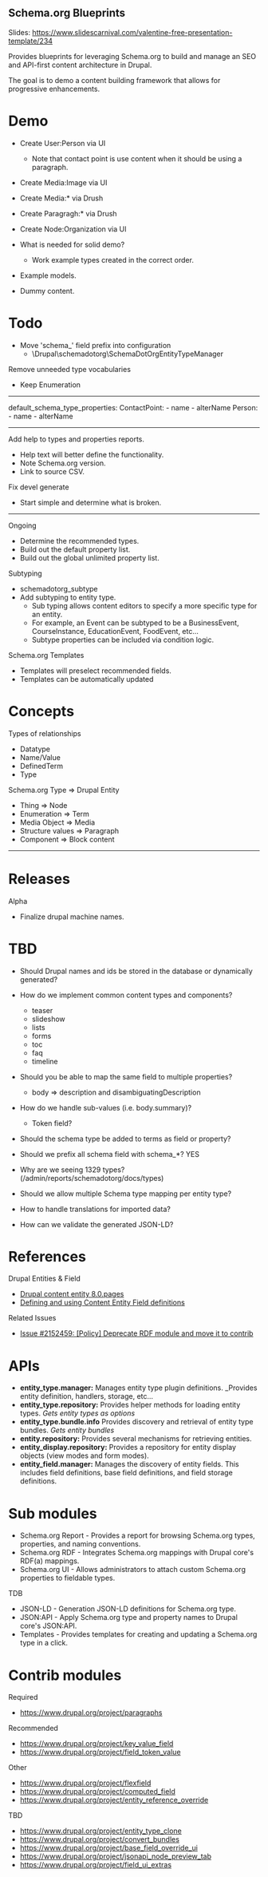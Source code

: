 Schema.org Blueprints
---------------------
Slides: https://www.slidescarnival.com/valentine-free-presentation-template/234

Provides blueprints for leveraging Schema.org to build and manage an SEO and API-first content architecture in Drupal.

The goal is to demo a content building framework that allows for progressive enhancements.

# Demo
- Create User:Person via UI
  - Note that contact point is use content when it should be using a paragraph.
- Create Media:Image via UI
- Create Media:* via Drush
- Create Paragragh:* via Drush
- Create Node:Organization via UI

- What is needed for solid demo?
  - Work example types created in the correct order.
- Example models.
- Dummy content.

# Todo

- Move 'schema_' field prefix into configuration
  - \Drupal\schemadotorg\SchemaDotOrgEntityTypeManager

Remove unneeded type vocabularies
- Keep Enumeration

-------------------


default_schema_type_properties:
  ContactPoint:
    - name
    - alterName
  Person:
    - name
    - alterName

-------------------

Add help to types and properties reports.
- Help text will better define the functionality.
- Note Schema.org version.
- Link to source CSV.

Fix devel generate
- Start simple and determine what is broken.

--------------------------------------------------------------------------------

Ongoing
- Determine the recommended types.
- Build out the default property list.
- Build out the global unlimited property list.

Subtyping
- schemadotorg_subtype
- Add subtyping to entity type.
  - Sub typing allows content editors to specify a more specific type for an entity.
  - For example, an Event can be subtyped to be a BusinessEvent, CourseInstance, EducationEvent, FoodEvent, etc...
  - Subtype properties can be included via condition logic.

Schema.org Templates
  - Templates will preselect recommended fields.
  - Templates can be automatically updated

# Concepts

Types of relationships
- Datatype
- Name/Value
- DefinedTerm
- Type

Schema.org Type => Drupal Entity

- Thing => Node
- Enumeration => Term
- Media Object => Media
- Structure values => Paragraph
- Component => Block content

--------------------------------------------------------------------------------

# Releases

Alpha
- Finalize drupal machine names.


# TBD

- Should Drupal names and ids be stored in the database or dynamically generated?

- How do we implement common content types and components?
  - teaser
  - slideshow
  - lists
  - forms
  - toc
  - faq
  - timeline

- Should you be able to map the same field to multiple properties?
  - body => description and disambiguatingDescription

- How do we handle sub-values (i.e. body.summary)?
  - Token field?

- Should the schema type be added to terms as field or property?

- Should we prefix all schema field with schema_*? YES

- Why are we seeing 1329 types? (/admin/reports/schemadotorg/docs/types)

- Should we allow multiple Schema type mapping per entity type?

- How to handle translations for imported data?

- How can we validate the generated JSON-LD?

# References

Drupal Entities & Field

- [Drupal content entity 8.0.pages](https://paperzz.com/doc/7052675/drupal-content-entity-8.0.pages)
- [Defining and using Content Entity Field definitions](https://www.drupal.org/docs/drupal-apis/entity-api/defining-and-using-content-entity-field-definitions)

Related Issues

- [Issue #2152459: \[Policy\] Deprecate RDF module and move it to contrib](https://www.drupal.org/project/ideas/issues/2152459)

# APIs

- **entity_type.manager:**
  Manages entity type plugin definitions.
  _Provides entity definition, handlers, storage, etc...
- **entity_type.repository:**
  Provides helper methods for loading entity types.
  _Gets entity types as options_
- **entity_type.bundle.info**
  Provides discovery and retrieval of entity type bundles.
  _Gets entity bundles_
- **entity.repository:**
  Provides several mechanisms for retrieving entities.
- **entity_display.repository:**
  Provides a repository for entity display objects (view modes and form modes).
- **entity_field.manager:**
  Manages the discovery of entity fields. This includes field definitions, base field definitions, and field storage definitions.


# Sub modules

- Schema.org Report - Provides a report for browsing Schema.org types, properties, and naming conventions.
- Schema.org RDF - Integrates Schema.org mappings with Drupal core's RDF(a) mappings.
- Schema.org UI - Allows administrators to attach custom Schema.org properties to fieldable types.

TDB

- JSON-LD - Generation JSON-LD definitions for Schema.org type.
- JSON:API - Apply Schema.org type and property names to Drupal core's JSON:API.
- Templates - Provides templates for creating and updating a Schema.org type in a click.


# Contrib modules

Required
- https://www.drupal.org/project/paragraphs

Recommended
- https://www.drupal.org/project/key_value_field
- https://www.drupal.org/project/field_token_value

Other
- https://www.drupal.org/project/flexfield
- https://www.drupal.org/project/computed_field
- https://www.drupal.org/project/entity_reference_override

TBD
- https://www.drupal.org/project/entity_type_clone
- https://www.drupal.org/project/convert_bundles
- https://www.drupal.org/project/base_field_override_ui
- https://www.drupal.org/project/jsonapi_node_preview_tab
- https://www.drupal.org/project/field_ui_extras
